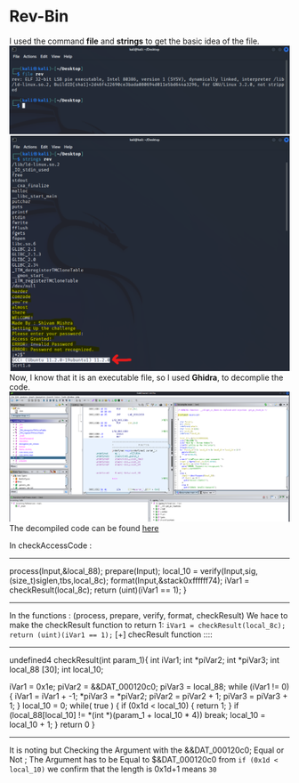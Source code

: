 
# Rev-Bin

I used the command **file** and **strings** to get the basic idea of the file.
![file_command](./Assets/Screenshots/file_command.png)
![strings_command](./Assets/Screenshots/string_command.png)
Now, I know that it is an executable file, so I used **Ghidra**, to decomplie the code. ![Ghidra](./Assets/Screenshots/ghidra.png) 
The decompiled code can be found [here](./Assets/decompiled_code)

In checkAccessCode :
____________________________________________________________________________________________________
  process(Input,&local_88);
  prepare(Input);
  local_10 = verify(Input,sig,(size_t)siglen,tbs,local_8c);
  format(Input,&stack0xffffff74);
  iVar1 = checkResult(local_8c);
  return (uint)(iVar1 == 1); 
}
____________________________________________________________________________________________________

In the functions : (process, prepare, verify, format, checkResult)
We hace to make the checkResult function to return 1:
`iVar1 = checkResult(local_8c);
return (uint)(iVar1 == 1);`
[+] checResult function ::::
____________________________________________________________________________________________________
undefined4 checkResult(int param_1){
  int iVar1;
  int *piVar2;
  int *piVar3;
  int local_88 [30];
  int local_10;
  
  iVar1 = 0x1e;
  piVar2 = &&DAT_000120c0;
  piVar3 = local_88;
  while (iVar1 != 0) {
    iVar1 = iVar1 + -1;
    *piVar3 = *piVar2;
    piVar2 = piVar2 + 1;
    piVar3 = piVar3 + 1;
  }
  local_10 = 0;
  while( true ) {
    if (0x1d < local_10) {
      return 1;
    }
    if (local_88[local_10] != *(int *)(param_1 + local_10 * 4)) break;
    local_10 = local_10 + 1;
  }
  return 0
}
____________________________________________________________________________________________________
It is noting but Checking the Argument with the &&DAT_000120c0;
Equal or Not ; The Argument has to be Equal to $&DAT_000120c0
from `if (0x1d < local_10)` we confirm that the length is 0x1d+1 means `30` 
